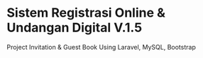 # Sistem Registrasi Online & Undangan Digital V.1.5

Project Invitation & Guest Book Using Laravel, MySQL, Bootstrap
